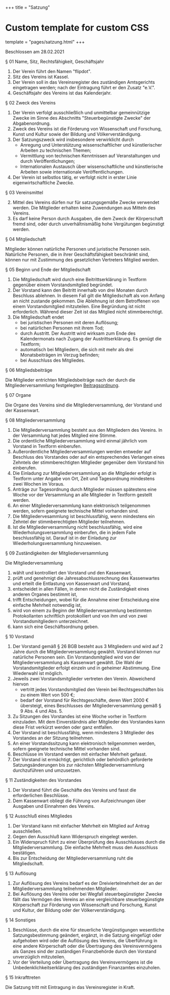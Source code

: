 +++
title = "Satzung"

# Custom template for custom CSS
template = "pages/satzung.html"
+++

<div class="satzung">

Beschlossen am 28.02.2021

§ 01 Name, Sitz, Rechtsfähigkeit, Geschäftsjahr

1. Der Verein führt den Namen "flipdot".
2. Sitz des Vereins ist Kassel.
3. Der Verein soll in das Vereinsregister des zuständigen Amtsgerichts
   eingetragen werden; nach der Eintragung führt er den Zusatz "e.V.".
4. Geschäftsjahr des Vereins ist das Kalenderjahr.

§ 02 Zweck des Vereins

1. Der Verein verfolgt ausschließlich und unmittelbar gemeinnützige Zwecke
   im Sinne des Abschnitts "Steuerbegünstigte Zwecke" der Abgabenordnung.
2. Zweck des Vereins ist die Förderung von Wissenschaft und Forschung,
   Kunst und Kultur sowie der Bildung und Völkerverständigung.
3. Der Satzungszweck wird insbesondere verwirklicht durch
   * Anregung und Unterstützung wissenschaftlicher und künstlerischer
     Arbeiten zu technischen Themen;
   * Vermittlung von technischen Kenntnissen auf Veranstaltungen und
     durch Veröffentlichungen;
   * Internationalen Austausch über wissenschaftliche und künstlerische
     Arbeiten sowie internationale Veröffentlichungen.
4. Der Verein ist selbstlos tätig, er verfolgt nicht in erster Linie
   eigenwirtschaftliche Zwecke.

§ 03 Vereinsmittel

2. Mittel des Vereins dürfen nur für satzungsgemäße Zwecke verwendet werden.
    Die Mitglieder erhalten keine Zuwendungen aus Mitteln des Vereins.
3. Es darf keine Person durch Ausgaben, die dem Zweck der Körperschaft fremd
    sind, oder durch unverhältnismäßig hohe Vergütungen begünstigt werden.

§ 04 Mitgliedschaft

Mitglieder können natürliche Personen und juristische Personen sein.
Natürliche Personen, die in ihrer Geschäftsfähigkeit beschränkt sind, können
nur mit Zustimmung des gesetzlichen Vertreters Mitglied werden.

§ 05 Beginn und Ende der Mitgliedschaft

1. Die Mitgliedschaft wird durch eine Beitrittserklärung in Textform gegenüber
   einem Vorstandsmitglied begründet.
2. Der Vorstand kann den Beitritt innerhalb von drei Monaten durch Beschluss
   ablehnen. In diesem Fall gilt die Mitgliedschaft als von Anfang an nicht
   zustande gekommen. Die Ablehnung ist dem Betroffenen von einem
   Vorstandsmitglied mitzuteilen. Eine Begründung ist nicht erforderlich.
   Während dieser Zeit ist das Mitglied nicht stimmberechtigt.
3. Die Mitgliedschaft endet
   * bei juristischen Personen mit deren Auflösung;
   * bei natürlichen Personen mit ihrem Tod;
   * durch Austritt. Der Austritt wird wirksam zum Ende des Kalendermonats
     nach Zugang der Austrittserklärung. Es genügt die Textform;
   * automatisch bei Mitgliedern, die sich mit mehr als drei Monatsbeiträgen
     im Verzug befinden;
   * bei Ausschluss des Mitgliedes.

§ 06 Mitgliedsbeiträge

Die Mitglieder entrichten Mitgliedsbeiträge nach der durch die
Mitgliederversammlung festgelegten [Beitragsordnung](/beitragsordnung/).

§ 07 Organe

Die Organe des Vereins sind die Mitgliederversammlung, der Vorstand und der
Kassenwart.

§ 08 Mitgliederversammlung

1. Die Mitgliederversammlung besteht aus den Mitgliedern des Vereins.
   In der Versammlung hat jedes Mitglied eine Stimme.
2. Die ordentliche Mitgliederversammlung wird einmal jährlich vom Vorstand
   in Textform einberufen.
3. Außerordentliche Mitgliederversammlungen werden entweder auf Beschluss des
   Vorstandes oder auf ein entsprechendes Verlangen eines Zehntels der
   stimmberechtigten Mitglieder gegenüber dem Vorstand hin einberufen.
4. Die Einladung zur Mitgliederversammlung an die Mitglieder erfolgt in
   Textform unter Angabe von Ort, Zeit und Tagesordnung mindestens zwei Wochen
   im Voraus.
5. Anträge zur Tagesordnung durch Mitglieder müssen spätestens eine Woche vor
   der Versammlung an alle Mitglieder in Textform gestellt werden.
6. An einer Mitgliederversammlung kann elektronisch teilgenommen werden,
   sofern geeignete technische Mittel vorhanden sind.
7. Die Mitgliedervesammlung ist beschlussfähig, wenn mindestens ein Zehntel
   der stimmberechtigten Mitglieder teilnehmen.
8. Ist die Mitgliederversammlung nicht beschlussfähig, wird eine
   Wiederholungsversammlung einberufen, die in jedem Falle beschlussfähig ist.
   Darauf ist in der Einladung zur Wiederholungsversammlung hinzuweisen.

§ 09 Zuständigkeiten der Mitgliederversammlung

Die Mitgliederversammlung
1. wählt und kontrolliert den Vorstand und den Kassenwart,
2. prüft und genehmigt die Jahresabschlussrechnung des Kassenwartes und
   erteilt die Entlastung von Kassenwart und Vorstand,
3. entscheidet in allen Fällen, in denen nicht die Zuständigkeit eines
    anderen Organes bestimmt ist,
4. trifft Entscheidungen, wobei für die Annahme einer Entscheidung eine
    einfache Mehrheit notwendig ist,
5. wird von einem zu Beginn der Mitgliederversammlung bestimmten
   Protokollanten schriftlich protokolliert und von ihm und von zwei
   Vorstandsmitgliedern unterzeichnet.
6. kann sich eine Geschäftsordnung geben.

§ 10 Vorstand

1. Der Vorstand gemäß § 26 BGB besteht aus 3 Mitgliedern und wird auf 2 Jahre
   durch die Mitgliederversammlung gewählt. Vorstand können nur natürliche
   Personen sein. Ein Vorstandsmitglied wird von der Mitgliederversammlung
   als Kassenwart gewählt. Die Wahl der Vorstandsmitglieder erfolgt einzeln
   und in geheimer Abstimmung. Eine Wiederwahl ist möglich.
2. Jeweils zwei Vorstandsmitglieder vertreten den Verein. Abweichend hiervon
   * vertritt jedes Vorstandsmitglied den Verein bei Rechtsgeschäften bis zu
     einem Wert von 500 €;
   * bedarf der Vorstand für Rechtsgeschäfte, deren Wert 2000 € übersteigt,
     eines Beschlusses der Mitgliederversammlung gemäß § 9 Abs. 4 und Abs. 5.
3. Zu Sitzungen des Vorstandes ist eine Woche vorher in Textform einzuladen.
   Mit dem Einverständnis aller Mitglieder des Vorstandes
   kann diese Frist verkürzt werden oder ganz entfallen.
4. Der Vorstand ist beschlussfähig, wenn mindestens 3 Mitglieder des
   Vorstandes an der Sitzung teilnehmen.
5. An einer Vorstandssitzung kann elektronisch teilgenommen werden, sofern
   geeignete technische Mittel vorhanden sind.
6. Beschlüsse im Vorstand werden mit einfacher Mehrheit gefasst.
7. Der Vorstand ist ermächtigt, gerichtlich oder behördlich geforderte
   Satzungsänderungen bis zur nächsten Mitgliederversammlung durchzuführen
   und umzusetzen.

§ 11 Zuständigkeiten des Vorstandes

1. Der Vorstand führt die Geschäfte des Vereins und fasst die
   erforderlichen Beschlüsse.
2. Dem Kassenwart obliegt die Führung von Aufzeichnungen über Ausgaben und
   Einnahmen des Vereins.

§ 12 Ausschluß eines Mitgliedes

1. Der Vorstand kann mit einfacher Mehrheit ein Mitglied auf Antrag
   ausschließen.
2. Gegen den Ausschluß kann Widerspruch eingelegt werden.
3. Ein Widerspruch führt zu einer Überprüfung des Ausschlusses durch die
   Mitgliederversammlung. Die einfache Mehrheit muss den Ausschluss
   bestätigen.
4. Bis zur Entscheidung der Mitgliederversammlung ruht die Mitgliedschaft.

§ 13 Auflösung

1. Zur Auflösung des Vereins bedarf es der Dreiviertelmehrheit der an der
    Mitgliederversammlung teilnehmenden Mitglieder.
2. Bei Auflösung des Vereins oder bei Wegfall steuerbegünstigter Zwecke
    fällt das Vermögen des Vereins an eine vergleichbare steuerbegünstigte
    Körperschaft zur Förderung von Wissenschaft und Forschung,
    Kunst und Kultur, der Bildung oder der Völkerverständigung.

§ 14 Sonstiges

1. Beschlüsse, durch die eine für steuerliche Vergünstigungen wesentliche
    Satzungsbestimmung geändert, ergänzt, in die Satzung eingefügt oder
    aufgehoben wird oder die Auflösung des Vereins, die Überführung in eine
    andere Körperschaft oder die Übertragung des Vereinsvermögens als Ganzes
    sind der zuständigen Finanzbehörde durch den Vorstand unverzüglich
    mitzuteilen.
2. Vor der Verteilung oder Übertragung des Vereinsvermögens ist die
    Unbedenklichkeitserklärung des zuständigen Finanzamtes einzuholen.

§ 15 Inkrafttreten

Die Satzung tritt mit Eintragung in das Vereinsregister in Kraft.

</div>
